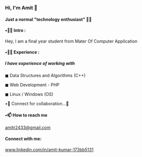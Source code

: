 ### Hi, I'm Amit 👋
   ####  Just a normal "technology enthusiast" 👨‍💻
#### •👨‍🎓 Intro :
  Hey, I am a  final year student from Mater Of Computer Application

#### •👨‍💻 Experience :
##### I have experience of working with
◼ Data Structures and Algorithms (C++) 

◼ Web Development - PHP 

◼ Linux / Windows (OS)

•🎯 Connect for collaboration...🤝

#### •📫 How to reach me 
amitr2433@gmail.com

#### Connect with me:
www.linkedin.com/in/amit-kumar-173bb5131
